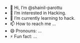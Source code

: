 - 👋 Hi, I’m @shainil-parottu
- 👀 I’m interested in Hacking. 
- 🌱 I’m currently learning to hack.
- 📫 How to reach me ...
- 😄 Pronouns: ...
- ⚡ Fun fact: ...

<!---
shainil-parottu/shainil-parottu is a ✨ special ✨ repository because its `README.md` (this file) appears on your GitHub profile.
You can click the Preview link to take a look at your changes.
--->
